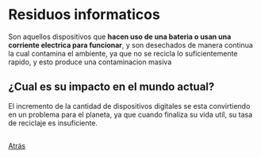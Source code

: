 # Residuos informaticos
Son aquellos dispositivos que **hacen uso de una bateria o usan una corriente electrica para funcionar**, y son desechados de manera continua la cual contamina el ambiente, ya que no se recicla lo suficientemente rapido, y esto produce una contaminacion masiva

## ¿Cual es su impacto en el mundo actual?
El incremento de la cantidad de dispositivos digitales se esta convirtiendo en un problema para el planeta, ya que cuando finaliza su vida utíl, su tasa de reciclaje es insuficiente.

##


[Atrás](/README.md)
